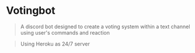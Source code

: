 # Votingbot
 
 > A discord bot designed to create a voting system within a text channel using user's commands and reaction
 
 > Using Heroku as 24/7 server
